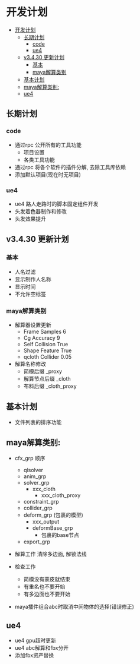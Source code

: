 # 开发计划

- [开发计划](#开发计划)
    - [长期计划](#长期计划)
        - [code](#code)
        - [ue4](#ue4)
    - [v3.4.30 更新计划](#v3430-更新计划)
        - [基本](基本)
        - [maya解算类别](#maya解算类别)
    - [基本计划](#基本计划)
    - [maya解算类别:](#maya解算类别-1)
    - [ue4](#ue4-1)

## 长期计划

### code

- 通过rpc 公开所有的工具功能
    - 项目设置
    - 各类工具功能
- 通过rpc 将各个软件的插件分解, 去除工具库依赖
- 添加默认项目(现在时无项目)

### ue4

- ue4 路人走路时的脚本固定组件开发
- 头发着色器制作和修改
- 头发效果提升

## v3.4.30 更新计划

### 基本

- 人名过滤
- 显示制作人名称
- 显示时间
- 不允许空标签

### maya解算类别

- 解算器设置更新
    - Frame Samples 6
    - Cg Accuracy 9
    - Self Collision True
    - Shape Feature True
    - qcloth Collider 0.05
- 解算名称修改
    - 简模后缀 _proxy
    - 解算节点后缀 _cloth
    - 布料后缀 _cloth_proxy

## 基本计划

- 文件列表的排序功能

## maya解算类别:

- cfx_grp 顺序
    - qlsolver
    - anim_grp
    - solver_grp
        - xxx_cloth
            - xxx_cloth_proxy
    - constraint_grp
    - collider_grp
    - deform_grp  (包裹的模型)
        - xxx_output
        - deformBase_grp
            - 包裹的base节点
    - export_grp


- 解算工作 清除多边面, 解锁法线
- 检查工作
    - 简模没有蒙皮就结束
    - 有重名也不要开始
    - 有多边面也不要开始

* maya插件组合abc时取消中间物体的选择(错误修正)

## ue4

* ue4 gpu超时更新
* ue4 abc解算和fbx分开
* 添加fbx资产替换

